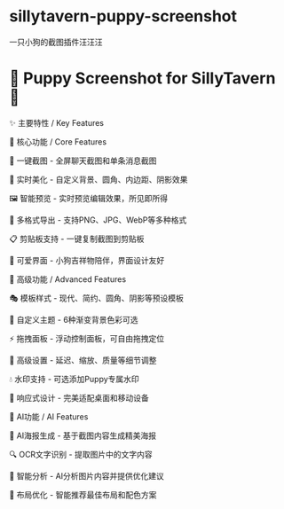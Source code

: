 # sillytavern-puppy-screenshot
一只小狗的截图插件汪汪汪
# 🐶 Puppy Screenshot for SillyTavern 🐾

✨ 主要特性 / Key Features

🎯 核心功能 / Core Features

📸 一键截图 - 全屏聊天截图和单条消息截图

🎨 实时美化 - 自定义背景、圆角、内边距、阴影效果

🖼️ 智能预览 - 实时预览编辑效果，所见即所得

💾 多格式导出 - 支持PNG、JPG、WebP等多种格式

📋 剪贴板支持 - 一键复制截图到剪贴板

🐶 可爱界面 - 小狗吉祥物陪伴，界面设计友好

🚀 高级功能 / Advanced Features

🎭 模板样式 - 现代、简约、圆角、阴影等预设模板

🎨 自定义主题 - 6种渐变背景色彩可选

⚡ 拖拽面板 - 浮动控制面板，可自由拖拽定位

🔧 高级设置 - 延迟、缩放、质量等细节调整

💧 水印支持 - 可选添加Puppy专属水印

📱 响应式设计 - 完美适配桌面和移动设备

🤖 AI功能 / AI Features

🎪 AI海报生成 - 基于截图内容生成精美海报

🔍 OCR文字识别 - 提取图片中的文字内容

📝 智能分析 - AI分析图片内容并提供优化建议

🎨 布局优化 - 智能推荐最佳布局和配色方案

